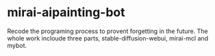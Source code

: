 # mirai-aipainting-bot
Recode the programing process to provent forgetting in the future. The whole work incloude three parts, stable-diffusion-webui, mirai-mcl and mybot.
